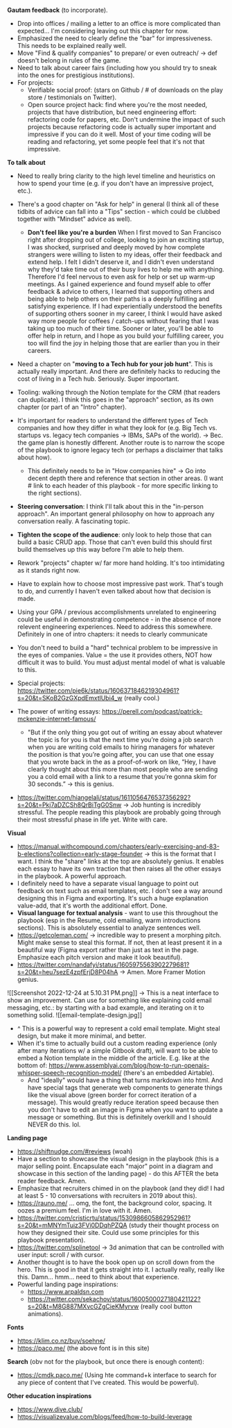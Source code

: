 **Gautam feedback** (to incorporate).
- Drop into offices / mailing a letter to an office is more complicated than expected... I'm considering leaving out this chapter for now.
- Emphasized the need to clearly define the "bar" for impressiveness. This needs to be explained really well.
- Move "Find & qualify companies" to prepare/ or even outreach/ -> def doesn't belong in rules of the game.
- Need to talk about career fairs (including how you should try to sneak into the ones for prestigious institutions).
- For projects:
	- Verifiable social proof: (stars on Github / # of downloads on the play store / testimonials on Twitter). 
	- Open source project hack: find where you're the most needed, projects that have distribution, but need engineering effort: refactoring code for papers, etc. Don't undermine the impact of such projects because refactoring code is actually super important and impressive if you can do it well. Most of your time coding will be reading and refactoring, yet some people feel that it's not that impressive.

**To talk about**
- Need to really bring clarity to the high level timeline and heuristics on how to spend your time (e.g. if you don't have an impressive project, etc.).
- There's a good chapter on "Ask for help" in general (I think all of these tidbits of advice can fall into a "Tips" section - which could be clubbed together with "Mindset" advice as well).
	- **Don't feel like you're a burden**
		When I first moved to San Francisco right after dropping out of college, looking to join an exciting startup, I was shocked, surprised and deeply moved by how complete strangers were willing to listen to my ideas, offer their feedback and extend help. I felt I didn't deserve it, and I didn't even understand why they'd take time out of their busy lives to help me with anything. Therefore I'd feel nervous to even ask for help or set up warm-up meetings. As I gained experience and found myself able to offer feedback & advice to others, I learned that supporting others and being able to help others on their paths is a deeply fulfilling and satisfying experience. If I had experientially understood the benefits of supporting others sooner in my career, I think I would have asked way more people for coffees / catch-ups without fearing that I was taking up too much of their time. Sooner or later, you'll be able to offer help in return, and I hope as you build your fulfilling career, you too will find the joy in helping those that are earlier than you in their careers.

- Need a chapter on "**moving to a Tech hub for your job hunt**". This is actually really important. And there are definitely hacks to reducing the cost of living in a Tech hub. Seriously. Super impoortant.
- Tooling: walking through the Notion template for the CRM (that readers can duplicate). I think this goes in the "approach" section, as its own chapter (or part of an "Intro" chapter).
- It's important for readers to understand the different types of Tech companies and how they differ in what they look for (e.g. Big Tech vs. startups vs. legacy tech companies -> IBMs, SAPs of the world). -> Bec. the game plan is honestly different. Another route is to narrow the scope of the playbook to ignore legacy tech (or perhaps a disclaimer that talks about how).
	- This definitely needs to be in "How companies hire" -> Go into decent depth there and reference that section in other areas. (I want # link to each header of this playbook - for more specific linking to the right sections).
- **Steering conversation**: I think I'll talk about this in the "in-person approach". An important general philosophy on how to approach any conversation really. A fascinating topic.
- **Tighten the scope of the audience**: only look to help those that can build a basic CRUD app. Those that can't even build this should first build themselves up this way before I'm able to help them.
- Rework "projects" chapter w/ far more hand holding. It's too intimidating as it stands right now.
- Have to explain how to choose most impressive past work. That's tough to do, and currently I haven't even talked about how that decision is made.
- Using your GPA / previous accomplishments unrelated to engineering could be useful in demonstrating competence - in the absence of more relevent engineering experiences. Need to address this somewhere. Definitely in one of intro chapters: it needs to clearly communicate 
- You don't need to build a "hard" technical problem to be impressive in the eyes of companies. Value = the use it provides others, NOT how difficult it was to build. You must adjust mental model of what is valuable to this.
- Special projects: https://twitter.com/pie6k/status/1606371846219304961?s=20&t=SKoB2GzGXpdEmxtlUbi4_w (really cool.)
- The power of writing essays: https://perell.com/podcast/patrick-mckenzie-internet-famous/ 
	- "But if the only thing you got out of writing an essay about whatever the topic is for you is that the next time you’re doing a job search when you are writing cold emails to hiring managers for whatever the position is that you’re going after, you can use that one essay that you wrote back in the as a proof-of-work on like, “Hey, I have clearly thought about this more than most people who are sending you a cold email with a link to a resume that you’re gonna skim for 30 seconds.” -> this is genius.
- https://twitter.com/hiangelali/status/1611056476537356292?s=20&t=Pkj7aDZCSh8QrBiTgG0Snw -> Job hunting is incredibly stressful. The people reading this playbook are probably going through their most stressful phase in life yet. Write with care.

**Visual**
- https://manual.withcompound.com/chapters/early-exercising-and-83-b-elections?collection=early-stage-founder -> this is the format that I want. I think the "share" links at the top are absolutely genius. It enables each essay to have its own traction that then raises all the other essays in the playbook. A powerful approach.
- I definitely need to have a separate visual language to point out feedback on text such as email templates, etc. I don't see a way around designing this in Figma and exporting. It's such a huge explanation value-add, that it's worth the additional effort. Done.
- **Visual language for textual analysis** - want to use this throughout the playbook (esp in the Resume, cold emailing, warm introductions sections). This is absolutely essential to analyze sentences well.
- https://getcoleman.com/ -> incredible way to present a morphing pitch. Might make sense to steal this format. If not, then at least present it in a beautiful way (Figma export rather than just as text in the page. Emphasize each pitch version and make it look beautiful).
- https://twitter.com/nandafyi/status/1605975563902279681?s=20&t=heu7sezE4zpfErjD8P04hA -> Amen. More Framer Motion genius.


![[Screenshot 2022-12-24 at 5.10.31 PM.png]]
-> This is a neat interface to show an improvement. Can use for something like explaining cold email messaging, etc.: by starting with a bad example, and iterating on it to something solid.
![[email-template-design.jpg]]
- ^ This is a powerful way to represent a cold email template. Might steal design, but make it more minimal, and better.
- When it's time to actually build out a custom reading experience (only after many iterations w/ a simple Gitbook draft), will want to be able to embed a Notion template in the middle of the article. E.g. like at the bottom of: https://www.assemblyai.com/blog/how-to-run-openais-whisper-speech-recognition-model/ (there's an embedded Airtable).
	- And "ideally" would have a thing that turns markdown into html. And have special tags that generate web components to generate things like the visual above (green border for correct iteration of a message). This would greatly reduce iteration speed because then you don't have to edit an image in Figma when you want to update a message or something. But this is definitely overkill and I should NEVER do this. lol.

**Landing page**
- https://shiftnudge.com/#reviews (woah)
- Have a section to showcase the visual design in the playbook (this is a major selling point. Encapsulate each "major" point in a diagram and showcase in this section of the landing page) - do this AFTER the beta reader feedback. Amen.
- Emphasize that recruiters chimed in on the playbook (and they did! I had at least 5 - 10 conversations with recruiters in 2019 about this).
- https://rauno.me/ ... omg, the font, the background color, spacing. It oozes a premium feel. I'm in love with it. Amen.
- https://twitter.com/cristicrtu/status/1530986605862952961?s=20&t=mMNYmTuiz3FVi0DDqhPZQA (study their thought process on how they designed their site. Could use some principles for this playbook presentation).
- https://twitter.com/splinetool -> 3d animation that can be controlled with user input: scroll / with cursor.
- Another thought is to have the book open up on scroll down from the hero. This is good in that it gets straight into it. I actually really, really like this. Damn... hmm... need to think about that experience.
- Powerful landing page inspirations:
	- https://www.arpaldsn.com
	- https://twitter.com/sekachov/status/1600500027180421122?s=20&t=M8G887MXvcGZgCieKMyrvw (really cool button animations).

**Fonts**
- https://klim.co.nz/buy/soehne/
- https://paco.me/ (the above font is in this site)

**Search** (obv not for the playbook, but once there is enough content):
- https://cmdk.paco.me/ (Using hte command+k interface to search for any piece of content that I've created. This would be powerful).

**Other education inspirations**
- https://www.dive.club/
- https://visualizevalue.com/blogs/feed/how-to-build-leverage